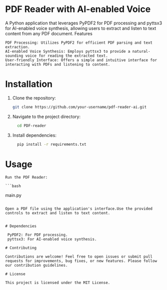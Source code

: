 ```bash
   
   ```

   # PDF Reader with AI-enabled Voice

A Python application that leverages PyPDF2 for PDF processing and pyttsx3 for AI-enabled voice synthesis, allowing users to extract and listen to text content from any PDF document.
Features

    PDF Processing: Utilizes PyPDF2 for efficient PDF parsing and text extraction.
    AI-enabled Voice Synthesis: Employs pyttsx3 to provide a natural-sounding voice for reading the extracted text.
    User-friendly Interface: Offers a simple and intuitive interface for interacting with PDFs and listening to content.

# Installation

1. Clone the repository:

    ```bash
   git clone https://github.com/your-username/pdf-reader-ai.git
   ```

   
    
2. Navigate to the project directory:

    ```bash
      cd PDF-reader
   
    ```

3. Install dependencies:


    ```bash
      pip install -r requirements.txt
   
    ```
    

# Usage

    Run the PDF Reader:

    ```bash
   main.py
   ```

Open a PDF file using the application's interface.Use the provided controls to extract and listen to text content.


# Dependencies

    PyPDF2: For PDF processing.
    pyttsx3: For AI-enabled voice synthesis.

# Contributing

Contributions are welcome! Feel free to open issues or submit pull requests for improvements, bug fixes, or new features. Please follow our contribution guidelines.

# License

This project is licensed under the MIT License.
